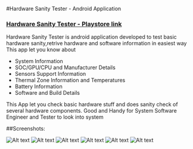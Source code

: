 #Hardware Sanity Tester - Android Application
### [Hardware Sanity Tester - Playstore link](https://play.google.com/store/apps/details?id=com.pawanbathe.hardwaresanitytester&hl=en)
Hardware Sanity Tester is android application developed to test basic hardware sanity,retrive hardware and software information in easiest way 
This app let you know about

* System Information
* SOC/GPU/CPU and Manufacturer Details
* Sensors Support Information
* Thermal Zone Information and Temperatures
* Battery Information
* Software and Build Details

This App let you check basic hardware stuff and does sanity check of several hardware components. Good and Handy for System Software Engineer and Tester to look into system

##Screenshots:

![Alt text](/screenshots/five.jpeg?raw=true "Device Info")
![Alt text](/screenshots/six.jpeg?raw=true "SOC Info")
![Alt text](/screenshots/one.jpeg?raw=true "Software Info")
![Alt text](/screenshots/two.jpeg?raw=true "Battery Info")
![Alt text](/screenshots/three.jpeg?raw=true "Sensors Info")
![Alt text](/screenshots/four.jpeg?raw=true "Thermal Info")

